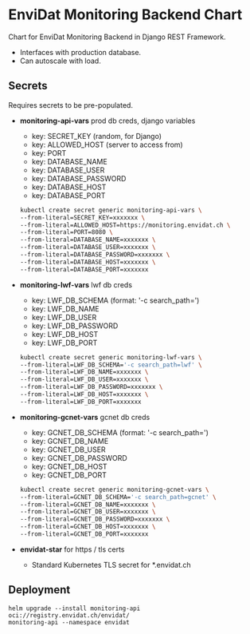 # EnviDat Monitoring Backend Chart

Chart for EnviDat Monitoring Backend in Django REST Framework.

- Interfaces with production database.
- Can autoscale with load.

## Secrets

Requires secrets to be pre-populated.

- **monitoring-api-vars** prod db creds, django variables

  - key: SECRET_KEY  (random, for Django)
  - key: ALLOWED_HOST  (server to access from)
  - key: PORT
  - key: DATABASE_NAME
  - key: DATABASE_USER
  - key: DATABASE_PASSWORD
  - key: DATABASE_HOST
  - key: DATABASE_PORT

  ```bash
  kubectl create secret generic monitoring-api-vars \
  --from-literal=SECRET_KEY=xxxxxxx \
  --from-literal=ALLOWED_HOST=https://monitoring.envidat.ch \
  --from-literal=PORT=8080 \
  --from-literal=DATABASE_NAME=xxxxxxx \
  --from-literal=DATABASE_USER=xxxxxxx \
  --from-literal=DATABASE_PASSWORD=xxxxxxx \
  --from-literal=DATABASE_HOST=xxxxxxx \
  --from-literal=DATABASE_PORT=xxxxxxx
  ```

- **monitoring-lwf-vars** lwf db creds

  - key: LWF_DB_SCHEMA  (format: '-c search_path=<SCHEMA>')
  - key: LWF_DB_NAME
  - key: LWF_DB_USER
  - key: LWF_DB_PASSWORD
  - key: LWF_DB_HOST
  - key: LWF_DB_PORT

  ```bash
  kubectl create secret generic monitoring-lwf-vars \
  --from-literal=LWF_DB_SCHEMA='-c search_path=lwf' \
  --from-literal=LWF_DB_NAME=xxxxxxx \
  --from-literal=LWF_DB_USER=xxxxxxx \
  --from-literal=LWF_DB_PASSWORD=xxxxxxx \
  --from-literal=LWF_DB_HOST=xxxxxxx \
  --from-literal=LWF_DB_PORT=xxxxxxx
  ```

- **monitoring-gcnet-vars** gcnet db creds

  - key: GCNET_DB_SCHEMA  (format: '-c search_path=<SCHEMA>')
  - key: GCNET_DB_NAME
  - key: GCNET_DB_USER
  - key: GCNET_DB_PASSWORD
  - key: GCNET_DB_HOST
  - key: GCNET_DB_PORT

  ```bash
  kubectl create secret generic monitoring-gcnet-vars \
  --from-literal=GCNET_DB_SCHEMA='-c search_path=gcnet' \
  --from-literal=GCNET_DB_NAME=xxxxxxx \
  --from-literal=GCNET_DB_USER=xxxxxxx \
  --from-literal=GCNET_DB_PASSWORD=xxxxxxx \
  --from-literal=GCNET_DB_HOST=xxxxxxx \
  --from-literal=GCNET_DB_PORT=xxxxxxx
  ```

- **envidat-star** for https / tls certs

  - Standard Kubernetes TLS secret for \*.envidat.ch

## Deployment

```shell
helm upgrade --install monitoring-api oci://registry.envidat.ch/envidat/
monitoring-api --namespace envidat
```
